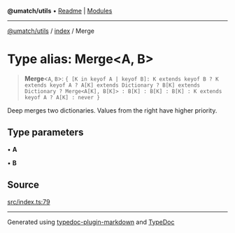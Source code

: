 **@umatch/utils** • [Readme](../../index.md) \| [Modules](../../modules.md)

***

[@umatch/utils](../../modules.md) / [index](../index.md) / Merge

# Type alias: Merge\<A, B\>

> **Merge**\<`A`, `B`\>: `{ [K in keyof A | keyof B]: K extends keyof B ? K extends keyof A ? A[K] extends Dictionary ? B[K] extends Dictionary ? Merge<A[K], B[K]> : B[K] : B[K] : B[K] : K extends keyof A ? A[K] : never }`

Deep merges two dictionaries. Values from the right have higher priority.

## Type parameters

• **A**

• **B**

## Source

[src/index.ts:79](https://github.com/umatch-oficial/utils/blob/7d512db/src/index.ts#L79)

***

Generated using [typedoc-plugin-markdown](https://www.npmjs.com/package/typedoc-plugin-markdown) and [TypeDoc](https://typedoc.org/)
